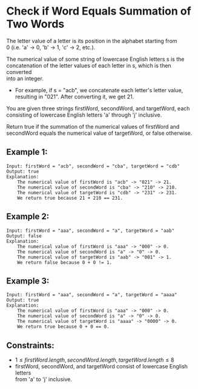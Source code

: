 # Check if Word Equals Summation of Two Words

The letter value of a letter is its position in the alphabet starting from  
0 (i.e. 'a' -> 0, 'b' -> 1, 'c' -> 2, etc.).

The numerical value of some string of lowercase English letters s is the  
concatenation of the letter values of each letter in s, which is then converted  
into an integer.

* For example, if s = "acb", we concatenate each letter's letter value,  
resulting in "021". After converting it, we get 21.

You are given three strings firstWord, secondWord, and targetWord, each  
consisting of lowercase English letters 'a' through 'j' inclusive.

Return true if the summation of the numerical values of firstWord and  
secondWord equals the numerical value of targetWord, or false otherwise.

 

## Example 1:

    Input: firstWord = "acb", secondWord = "cba", targetWord = "cdb"
    Output: true
    Explanation:
        The numerical value of firstWord is "acb" -> "021" -> 21.
        The numerical value of secondWord is "cba" -> "210" -> 210.
        The numerical value of targetWord is "cdb" -> "231" -> 231.
        We return true because 21 + 210 == 231.

## Example 2:

    Input: firstWord = "aaa", secondWord = "a", targetWord = "aab"
    Output: false
    Explanation: 
        The numerical value of firstWord is "aaa" -> "000" -> 0.
        The numerical value of secondWord is "a" -> "0" -> 0.
        The numerical value of targetWord is "aab" -> "001" -> 1.
        We return false because 0 + 0 != 1.

## Example 3:

    Input: firstWord = "aaa", secondWord = "a", targetWord = "aaaa"
    Output: true
    Explanation: 
        The numerical value of firstWord is "aaa" -> "000" -> 0.
        The numerical value of secondWord is "a" -> "0" -> 0.
        The numerical value of targetWord is "aaaa" -> "0000" -> 0.
        We return true because 0 + 0 == 0.

 

## Constraints:

* $1 \le firstWord.length, secondWord.length, targetWord.length \le 8$
* firstWord, secondWord, and targetWord consist of lowercase English letters  
from 'a' to 'j' inclusive.

